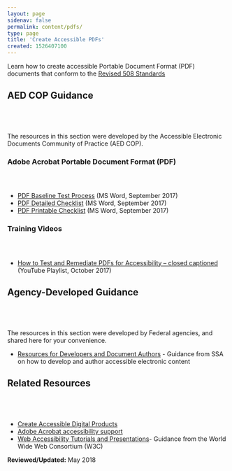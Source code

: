 ```yaml
---
layout: page
sidenav: false
permalink: content/pdfs/
type: page
title: 'Create Accessible PDFs'
created: 1526407100
---
```


Learn how to create accessible Portable Document Format (PDF) documents that conform to the [Revised 508 Standards][1]

## AED COP Guidance

## &nbsp;

The resources in this section were developed by the Accessible Electronic Documents Community of Practice (AED COP).

### Adobe Acrobat Portable Document Format (PDF)

### &nbsp;

  * [PDF Baseline Test Process][2] (MS Word, September 2017)
  * [PDF Detailed Checklist][3] (MS Word, September 2017)
  * [PDF Printable Checklist][4] (MS Word, September 2017)

### Training Videos

### &nbsp;

  * [How to Test and Remediate PDFs for Accessibility – closed captioned][5] (YouTube Playlist, October 2017)

## Agency-Developed Guidance

## &nbsp;

The resources in this section were developed by Federal agencies, and shared here for your convenience.

  * [Resources for Developers and Document Authors][6] - Guidance from SSA on how to develop and author accessible electronic content

## Related Resources

## &nbsp;

  * [Create Accessible Digital Products][7]
  * [Adobe Acrobat accessibility support][8]
  * [Web Accessibility Tutorials and Presentations][9]- Guidance from the World Wide Web Consortium (W3C)

**Reviewed/Updated:** May 2018

 [1]: https://www.access-board.gov/guidelines-and-standards/communications-and-it/about-the-ict-refresh/final-rule/text-of-the-standards-and-guidelines
 [2]: /sites/default/files/PDF%20Baseline%20Test%20Process.docx
 [3]: /sites/default/files/PDF%20Detailed%20508%20Accessibility%20Checklist.docx
 [4]: /sites/default/files/PDF%20Printable%20Checklist.docx
 [5]: https://www.youtube.com/playlist?list=PLt-4cbpi4NBvGYKCHnIdwk4tfhcoalw8g
 [6]: https://www.ssa.gov/accessibility/developer_resources.html
 [7]: https://section508.gov/create
 [8]: https://www.adobe.com/accessibility/products/acrobat.html
 [9]: https://www.w3.org/WAI/train